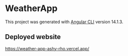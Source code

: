 # WeatherApp

This project was generated with [Angular CLI](https://github.com/angular/angular-cli) version 14.1.3.

## Deployed website

https://weather-app-ashy-rho.vercel.app/
